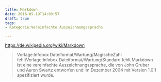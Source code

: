 ```yaml
---
title: Markdown
date: 2016-05-19T14:00:57
draft: true
tags: 
- Kategorie:Vereinfachte Auszeichnungssprache

---
```



https://de.wikipedia.org/wiki/Markdown

> Vorlage:Infobox Dateiformat/Wartung/MagischeZahl fehltVorlage:Infobox Dateiformat/Wartung/Standard fehlt
Markdown ist eine vereinfachte Auszeichnungssprache, die von John Gruber und Aaron Swartz entworfen und im Dezember 2004 mit Version 1.0.1 spezifiziert wurde.